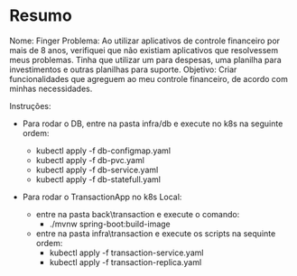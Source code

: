 # Resumo

Nome: Finger
Problema: Ao utilizar aplicativos de controle financeiro por mais de 8 anos, verifiquei que não existiam aplicativos que resolvessem meus problemas. Tinha que utilizar um para despesas, uma planilha para investimentos e outras planilhas para suporte.
Objetivo: Criar funcionalidades que agreguem ao meu controle financeiro, de acordo com minhas necessidades. 

Instruções:

- Para rodar o DB, entre na pasta infra/db e execute no k8s na seguinte ordem:
    * kubectl apply -f db-configmap.yaml
    * kubectl apply -f db-pvc.yaml
    * kubectl apply -f db-service.yaml
    * kubectl apply -f db-statefull.yaml

- Para rodar o TransactionApp no k8s Local:
    * entre na pasta back\transaction e execute o comando:
        - ./mvnw spring-boot:build-image
    * entre na pasta infra\transaction e execute os scripts na sequinte ordem:
        - kubectl apply -f transaction-service.yaml
        - kubectl apply -f transaction-replica.yaml